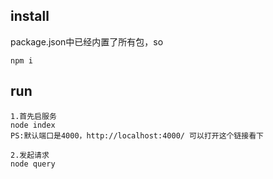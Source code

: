 ## install
package.json中已经内置了所有包，so
```
npm i
```

## run
```
1.首先启服务
node index
PS:默认端口是4000，http://localhost:4000/ 可以打开这个链接看下

2.发起请求
node query

```
